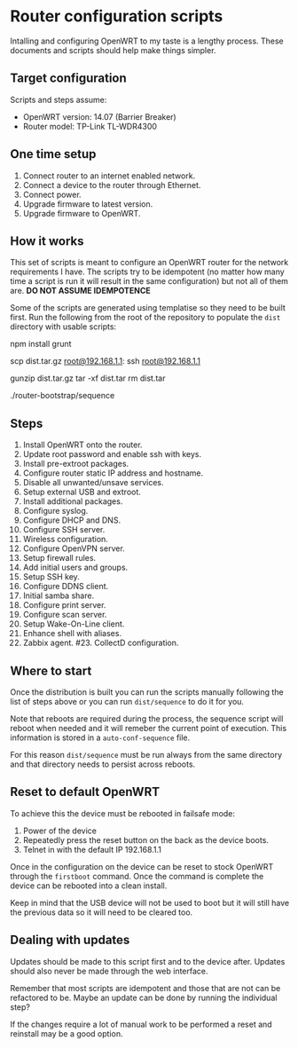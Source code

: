 Router configuration scripts
============================
Intalling and configuring OpenWRT to my taste is a lengthy process.
These documents and scripts should help make things simpler.


Target configuration
--------------------
Scripts and steps assume:

  * OpenWRT version: 14.07 (Barrier Breaker)
  * Router model:    TP-Link TL-WDR4300


One time setup
--------------

  1. Connect router to an internet enabled network.
  2. Connect a device to the router through Ethernet.
  3. Connect power.
  4. Upgrade firmware to latest version.
  5. Upgrade firmware to OpenWRT.


How it works
------------
This set of scripts is meant to configure an OpenWRT router
for the network requirements I have.
The scripts try to be idempotent (no matter how many time
a script is run it will result in the same configuration)
but not all of them are.
**DO NOT ASSUME IDEMPOTENCE**

Some of the scripts are generated using templatise so
they need to be built first.
Run the following from the root of the repository to populate the
`dist` directory with usable scripts:

  npm install
  grunt

  scp dist.tar.gz root@192.168.1.1:
  ssh root@192.168.1.1

  gunzip dist.tar.gz
  tar -xf dist.tar
  rm dist.tar

  ./router-bootstrap/sequence


Steps
-----
   1. Install OpenWRT onto the router.
   2. Update root password and enable ssh with keys.
   3. Install pre-extroot packages.
   4. Configure router static IP address and hostname.
   5. Disable all unwanted/unsave services.
   6. Setup external USB and extroot.
   7. Install additional packages.
   8. Configure syslog.
   9. Configure DHCP and DNS.
  10. Configure SSH server.
  11. Wireless configuration.
  12. Configure OpenVPN server.
  13. Setup firewall rules.
  14. Add initial users and groups.
  15. Setup SSH key.
  16. Configure DDNS client.
  17. Initial samba share.
  18. Configure print server.
  19. Configure scan server.
  20. Setup Wake-On-Line client.
  21. Enhance shell with aliases.
  22. Zabbix agent.
  #23. CollectD configuration.


Where to start
--------------
Once the distribution is built you can run the scripts manually following the
list of steps above or you can run `dist/sequence` to do it for you.

Note that reboots are required during the process, the sequence script
will reboot when needed and it will remeber the current point of execution.
This information is stored in a `auto-conf-sequence` file.

For this reason `dist/sequence` must be run always from the same directory
and that directory needs to persist across reboots.


Reset to default OpenWRT
------------------------
To achieve this the device must be rebooted in failsafe mode:

  1) Power of the device
  2) Repeatedly press the reset button on the back as the device boots.
  3) Telnet in with the default IP 192.168.1.1

Once in the configuration on the device can be reset to stock OpenWRT
through the `firstboot` command.
Once the command is complete the device can be rebooted into a clean install.

Keep in mind that the USB device will not be used to boot but it
will still have the previous data so it will need to be cleared too.


Dealing with updates
--------------------
Updates should be made to this script first and to the device after.
Updates should also never be made through the web interface.

Remember that most scripts are idempotent and those that are not
can be refactored to be.
Maybe an update can be done by running the individual step?

If the changes require a lot of manual work to be performed
a reset and reinstall may be a good option.
